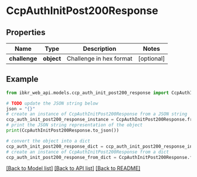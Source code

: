 # CcpAuthInitPost200Response


## Properties

Name | Type | Description | Notes
------------ | ------------- | ------------- | -------------
**challenge** | **object** | Challenge in hex format | [optional] 

## Example

```python
from ibkr_web_api.models.ccp_auth_init_post200_response import CcpAuthInitPost200Response

# TODO update the JSON string below
json = "{}"
# create an instance of CcpAuthInitPost200Response from a JSON string
ccp_auth_init_post200_response_instance = CcpAuthInitPost200Response.from_json(json)
# print the JSON string representation of the object
print(CcpAuthInitPost200Response.to_json())

# convert the object into a dict
ccp_auth_init_post200_response_dict = ccp_auth_init_post200_response_instance.to_dict()
# create an instance of CcpAuthInitPost200Response from a dict
ccp_auth_init_post200_response_from_dict = CcpAuthInitPost200Response.from_dict(ccp_auth_init_post200_response_dict)
```
[[Back to Model list]](../README.md#documentation-for-models) [[Back to API list]](../README.md#documentation-for-api-endpoints) [[Back to README]](../README.md)


